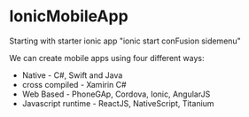 # IonicMobileApp

Starting with starter ionic app "ionic start conFusion sidemenu"

We can create mobile apps using four different ways:
- Native - C#, Swift and Java
- cross compiled - Xamirin C#
- Web Based - PhoneGAp, Cordova, Ionic, AngularJS
- Javascript runtime - ReactJS, NativeScript, Titanium